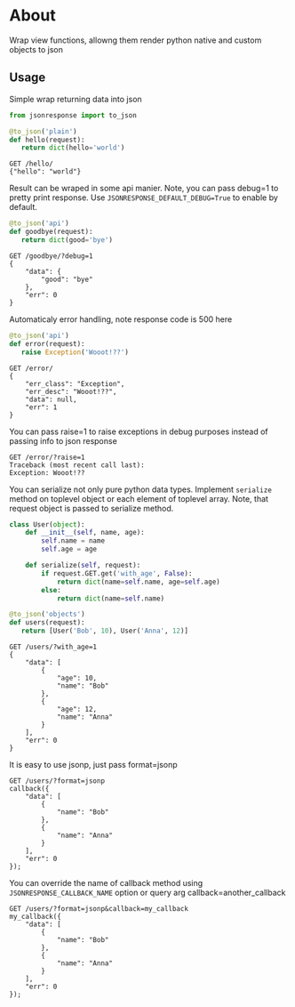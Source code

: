 About
=====

Wrap view functions, allowng them render python native and custom 
objects to json

Usage
-----

Simple wrap returning data into json

```python
from jsonresponse import to_json

@to_json('plain')
def hello(request):
   return dict(hello='world')
```

    GET /hello/
    {"hello": "world"}
    
Result can be wraped in some api manier. 
Note, you can pass debug=1 to pretty print response. 
Use `JSONRESPONSE_DEFAULT_DEBUG=True` to enable by default. 

```python
@to_json('api')
def goodbye(request):
   return dict(good='bye')
```
    
    GET /goodbye/?debug=1
    {
        "data": {
            "good": "bye"
        }, 
        "err": 0
    }

Automaticaly error handling, note response code is 500 here

```python
@to_json('api')
def error(request):
   raise Exception('Wooot!??')
```
    
    GET /error/
    {            
        "err_class": "Exception",
        "err_desc": "Wooot!??",
        "data": null,
        "err": 1
    }

You can pass raise=1 to raise exceptions in debug purposes 
instead of passing info to json response

    GET /error/?raise=1
    Traceback (most recent call last):
    Exception: Wooot!??


You can serialize not only pure python data types.
Implement `serialize` method on toplevel object or 
each element of toplevel array. Note, that request 
object is passed to serialize method.

```python
class User(object):
    def __init__(self, name, age):
        self.name = name
        self.age = age

    def serialize(self, request):
        if request.GET.get('with_age', False):
            return dict(name=self.name, age=self.age)
        else:
            return dict(name=self.name)

@to_json('objects')
def users(request):
   return [User('Bob', 10), User('Anna', 12)]
```
    
    GET /users/?with_age=1
    {
        "data": [
            {
                "age": 10, 
                "name": "Bob"
            }, 
            {
                "age": 12, 
                "name": "Anna"
            }
        ], 
        "err": 0
    }

It is easy to use jsonp, just pass format=jsonp
    
    GET /users/?format=jsonp
    callback({
        "data": [
            {   
                "name": "Bob"
            },
            {   
                "name": "Anna"
            }
        ],
        "err": 0
    });

You can override the name of callback method using 
`JSONRESPONSE_CALLBACK_NAME` option or query arg callback=another_callback
    
    GET /users/?format=jsonp&callback=my_callback    
    my_callback({
        "data": [
            {   
                "name": "Bob"
            },
            {   
                "name": "Anna"
            }
        ],
        "err": 0
    });

